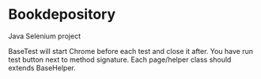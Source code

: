 # Bookdepository
Java Selenium project

BaseTest will start Chrome before each test and close it after.
You have run test button next to method signature.
Each page/helper class should extends BaseHelper.